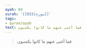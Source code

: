 ```yaml
---
ayah: 84
surah: '[[015|سورة]]'
tags:
- quran/ayah
text: فما أغنى عنهم ما كانوا يكسبون
---
```

> فما أغنى عنهم ما كانوا يكسبون
